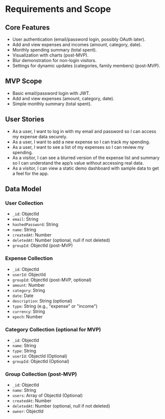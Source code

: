 # Requirements and Scope

## Core Features

- User authentication (email/password login, possibly OAuth later).
- Add and view expenses and incomes (amount, category, date).
- Monthly spending summary (total spent).
- Visualization with charts (post-MVP).
- Blur demonstration for non-login visitors.
- Settings for dynamic updates (categories, family members) (post-MVP).

## MVP Scope

- Basic email/password login with JWT.
- Add and view expenses (amount, category, date).
- Simple monthly summary (total spent).

## User Stories

- As a user, I want to log in with my email and password so I can access my expense data securely.
- As a user, I want to add a new expense so I can track my spending.
- As a user, I want to see a list of my expenses so I can review my spending.
- As a visitor, I can see a blurred version of the expense list and summary so I can understand the app’s value without accessing real data.
- As a visitor, I can view a static demo dashboard with sample data to get a feel for the app.

## Data Model

### User Collection

- `_id`: ObjectId
- `email`: String
- `hashedPassword`: String
- `name`: String
- `createdAt`: Number
- `deletedAt`: Number (optional, null if not deleted)
- `groupId`: ObjectId (post-MVP)

### Expense Collection

- `_id`: ObjectId
- `userId`: ObjectId
- `groupId`: ObjectId (post-MVP, optional)
- `amount`: Number
- `category`: String
- `date`: Date
- `description`: String (optional)
- `type`: String (e.g., "expense" or "income")
- `currency`: String
- `epoch`: Number

### Category Collection (optional for MVP)

- `_id`: ObjectId
- `name`: String
- `type`: String
- `userId`: ObjectId (Optional)
- `groupId`: ObjectId (Optional)

### Group Collection (post-MVP)

- `_id`: ObjectId
- `name`: String
- `users`: Array of ObjectId (Optional)
- `createdAt`: Number
- `deletedAt`: Number (optional, null if not deleted)
- `owner`: ObjectId
